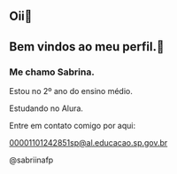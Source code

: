 ## Oii👏
 ## Bem vindos ao meu perfil.🩵
### Me chamo **Sabrina**.

Estou no 2º ano do ensino médio.

Estudando no Alura.

Entre em contato comigo por aqui:

00001101242851sp@al.educacao.sp.gov.br

@sabriinafp
